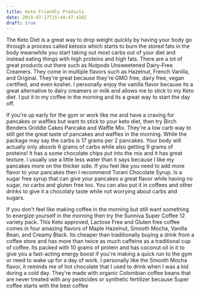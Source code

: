 ```yaml
---
title: Keto Friendly Products
date: 2019-07-17T15:44:47.410Z
draft: true
---
```

The Keto Diet is a great way to drop weight quickly by having your body go through a process called ketosis which starts to burn the stored fats in the body meanwhile you start taking out most carbs out of your diet and instead eating things with high proteins and high fats. There are a lot of great products out there such as Nutpods Unsweetened Dairy-Free Creamers. They come in multiple flavors such as Hazelnut, French Vanilla, and Original. They're great because they're GMO free, dairy free, vegan certified, and even kosher. I personally enjoy the vanilla flavor because its a great alternative to dairy creamers or milk and allows me to stick to my Keto diet. I put it in my coffee in the morning and its a great way to start the day off.



If you're up early for the gym or work like me and have a craving for pancakes or waffles but want to stick to your keto diet, then try Birch Benders Griddle Cakes Pancake and Waffle Mix. They're a low carb way to still get the great taste of pancakes and waffles in the morning. While the package may say the carbs is 17 grams per 2 pancakes. Your body will actually only absorb 6 grams of carbs while also getting 9 grams of proteins! It has a some chocolate chips put into the mix and it has great texture. I usually use a little less water than it says because I like my pancakes more on the thicker side. If you feel like you need to add more flavor to your pancakes then I recommend Torani Chocolate Syrup. Is a sugar free syrup that can give your pancakes a great flavor while having no sugar, no carbs and gluten free too. You can also put it in coffees and other drinks to give it a chocolaty taste while not worrying about carbs and sugars.

If you don't feel like making coffee in the morning but still want something to energize yourself in the morning then try the Sunniva Super Coffee 12 variety pack. This Keto approved, Lactose Free and Gluten free coffee comes in four amazing flavors of Maple Hazelnut, Smooth Mocha, Vanilla Bean, and Creamy Black. Its cheaper than traditionally buying a drink from a coffee store and has more than twice as much caffeine as a traditional cup of coffee. Its packed with 10 grams of protein and has coconut oil in it to give you a fast-acting energy boost if you're making a quick run to the gym or need to wake up for a day of work. I personally like the Smooth Mocha flavor, it reminds me of hot chocolate that I used to drink when I was a kid during a cold day. They're made with organic Colombian coffee beans that are never treated with any pesticides or synthetic fertilizer because Super coffee starts with the best coffee
